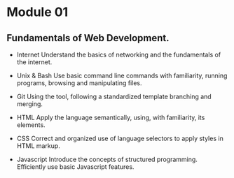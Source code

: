 # Module 01

## Fundamentals of Web Development. 

- Internet
Understand the basics of networking
and the fundamentals of the internet.

- Unix & Bash
Use basic command line commands with familiarity,
running programs, browsing and manipulating files.

- Git
Using the tool, following a standardized template
branching and merging.

- HTML
Apply the language semantically, using, with familiarity,
its elements.

- CSS
Correct and organized use of language selectors
to apply styles in HTML markup.

- Javascript
Introduce the concepts of structured programming.
Efficiently use basic Javascript features.
